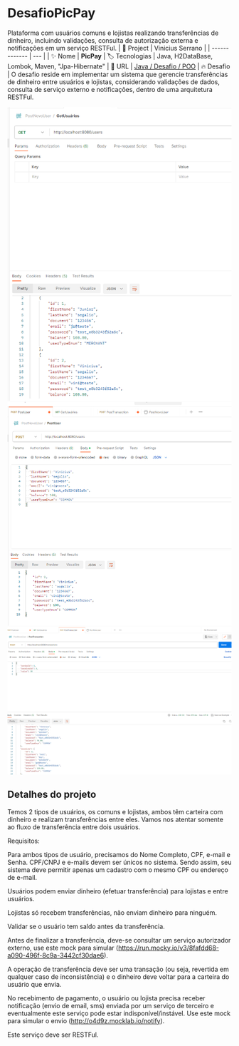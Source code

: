 # DesafioPicPay

Plataforma com usuários comuns e lojistas realizando transferências de dinheiro, incluindo validações, consulta de autorização externa e notificações em um serviço RESTFul.
| 💾 Project | Vinicius Serrano    |
| -------------  | --- |
| :sparkles: Nome        | **PicPay**
| :label: Tecnologias | Java, H2DataBase, Lombok, Maven, "Jpa-Hibernate"
| :rocket: URL         | [Java / Desafio / POO](https://github.com/viniciusserrano/Projeto-DesafioPicPayBackEnd)
| :fire: Desafio     | O desafio reside em implementar um sistema que gerencie transferências de dinheiro entre usuários e lojistas, considerando validações de dados, consulta de serviço externo e notificações, dentro de uma arquitetura RESTFul.

<!-- Inserir imagem com a #vitrinedev ao final do link -->
![](getUser.png#vitrinedev)
<br>
![](postUser.png#vitrinedev)
<br>
![](Posttransaction.png#vitrinedev)

## Detalhes do projeto

Temos 2 tipos de usuários, os comuns e lojistas, ambos têm carteira com dinheiro e realizam transferências entre eles. Vamos nos atentar somente ao fluxo de transferência entre dois usuários.

Requisitos:

Para ambos tipos de usuário, precisamos do Nome Completo, CPF, e-mail e Senha. CPF/CNPJ e e-mails devem ser únicos no sistema. Sendo assim, seu sistema deve permitir apenas um cadastro com o mesmo CPF ou endereço de e-mail.

Usuários podem enviar dinheiro (efetuar transferência) para lojistas e entre usuários.

Lojistas só recebem transferências, não enviam dinheiro para ninguém.

Validar se o usuário tem saldo antes da transferência.

Antes de finalizar a transferência, deve-se consultar um serviço autorizador externo, use este mock para simular (https://run.mocky.io/v3/8fafdd68-a090-496f-8c9a-3442cf30dae6).

A operação de transferência deve ser uma transação (ou seja, revertida em qualquer caso de inconsistência) e o dinheiro deve voltar para a carteira do usuário que envia.

No recebimento de pagamento, o usuário ou lojista precisa receber notificação (envio de email, sms) enviada por um serviço de terceiro e eventualmente este serviço pode estar indisponível/instável. Use este mock para simular o envio (http://o4d9z.mocklab.io/notify).

Este serviço deve ser RESTFul.
